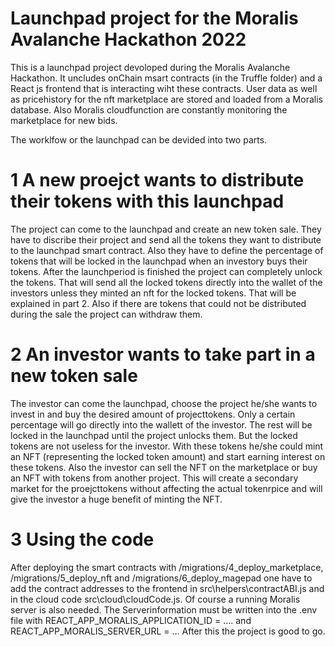 # Launchpad project for the Moralis Avalanche Hackathon 2022

This is a launchpad project devoloped during the Moralis Avalanche Hackathon. It uncludes onChain msart contracts (in the Truffle folder) and a React js frontend that is interacting wiht these contracts. User data as well as pricehistory for the nft marketplace are stored and loaded from a Moralis database. Also Moralis cloudfunction are constantly monitoring the marketplace for new bids.

The worklfow or the launchpad can be devided into two parts.

# 1 A new proejct wants to distribute their tokens with this launchpad

The project can come to the launchpad and create an new token sale. They have to discribe their project and send all the tokens they want to distribute to the launchpad smart contract. Also they have to define the percentage of tokens that will be locked in the launchpad when an investory buys their tokens. After the launchperiod is finished the project can completely unlock the tokens. That will send all the locked tokens directly into the wallet of the investors unless they minted an nft for the locked tokens. That will be explained in part 2. Also if there are tokens that could not be distributed during the sale the project can withdraw them.

# 2 An investor wants to take part in a new token sale

The investor can come the launchpad, choose the project he/she wants to invest in and buy the desired amount of projecttokens. Only a certain percentage will go directly into the wallett of the investor. The rest will be locked in the launchpad until the project unlocks them. But the locked tokens are not useless for the investor. With these tokens he/she could mint an NFT (representing the locked token amount) and start earning interest on these tokens. Also the investor can sell the NFT on the marketplace or buy an NFT with tokens from another project. This will create a secondary market for the proejcttokens without affecting the actual tokenrpice and will give the investor a huge benefit of minting the NFT.

# 3 Using the code

After deploying the smart contracts with /migrations/4_deploy_marketplace, /migrations/5_deploy_nft and /migrations/6_deploy_magepad one have to add the contract addresses to the frontend in src\helpers\contractABI.js and in the cloud code src\cloud\cloudCode.js. Of course a running Moralis server is also needed. The Serverinformation must be written into the .env file with REACT_APP_MORALIS_APPLICATION_ID = .... and REACT_APP_MORALIS_SERVER_URL = ... After this the project is good to go.